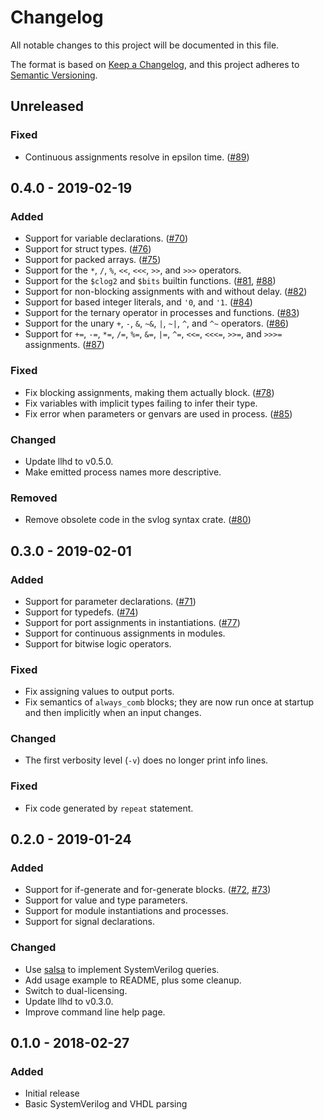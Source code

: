 # Changelog
All notable changes to this project will be documented in this file.

The format is based on [Keep a Changelog](https://keepachangelog.com/en/1.0.0/), and this project adheres to [Semantic Versioning](https://semver.org/spec/v2.0.0.html).

## Unreleased

### Fixed
- Continuous assignments resolve in epsilon time. ([#89](https://github.com/fabianschuiki/moore/issues/89))

## 0.4.0 - 2019-02-19
### Added
- Support for variable declarations. ([#70](https://github.com/fabianschuiki/moore/issues/70))
- Support for struct types. ([#76](https://github.com/fabianschuiki/moore/issues/76))
- Support for packed arrays. ([#75](https://github.com/fabianschuiki/moore/issues/75))
- Support for the `*`, `/`, `%`, `<<`, `<<<`, `>>`, and `>>>` operators.
- Support for the `$clog2` and `$bits` builtin functions. ([#81](https://github.com/fabianschuiki/moore/issues/81), [#88](https://github.com/fabianschuiki/moore/issues/88))
- Support for non-blocking assignments with and without delay. ([#82](https://github.com/fabianschuiki/moore/issues/82))
- Support for based integer literals, and `'0`, and `'1`. ([#84](https://github.com/fabianschuiki/moore/issues/84))
- Support for the ternary operator in processes and functions. ([#83](https://github.com/fabianschuiki/moore/issues/83))
- Support for the unary `+`, `-`, `&`, `~&`, `|`, `~|`, `^`, and `^~` operators. ([#86](https://github.com/fabianschuiki/moore/issues/86))
- Support for `+=`, `-=`, `*=`, `/=`, `%=`, `&=`, `|=`, `^=`, `<<=`, `<<<=`, `>>=`, and `>>>=` assignments. ([#87](https://github.com/fabianschuiki/moore/issues/87))

### Fixed
- Fix blocking assignments, making them actually block. ([#78](https://github.com/fabianschuiki/moore/issues/78))
- Fix variables with implicit types failing to infer their type.
- Fix error when parameters or genvars are used in process. ([#85](https://github.com/fabianschuiki/moore/issues/85))

### Changed
- Update llhd to v0.5.0.
- Make emitted process names more descriptive.

### Removed
- Remove obsolete code in the svlog syntax crate. ([#80](https://github.com/fabianschuiki/moore/issues/80))

## 0.3.0 - 2019-02-01
### Added
- Support for parameter declarations. ([#71](https://github.com/fabianschuiki/moore/issues/71))
- Support for typedefs. ([#74](https://github.com/fabianschuiki/moore/issues/74))
- Support for port assignments in instantiations. ([#77](https://github.com/fabianschuiki/moore/issues/77))
- Support for continuous assignments in modules.
- Support for bitwise logic operators.

### Fixed
- Fix assigning values to output ports.
- Fix semantics of `always_comb` blocks; they are now run once at startup and then implicitly when an input changes.

### Changed
- The first verbosity level (`-v`) does no longer print info lines.

### Fixed
- Fix code generated by `repeat` statement.

## 0.2.0 - 2019-01-24
### Added
- Support for if-generate and for-generate blocks. ([#72](https://github.com/fabianschuiki/moore/issues/72), [#73](https://github.com/fabianschuiki/moore/issues/73))
- Support for value and type parameters.
- Support for module instantiations and processes.
- Support for signal declarations.

### Changed
- Use [salsa](https://github.com/salsa-rs/salsa) to implement SystemVerilog queries.
- Add usage example to README, plus some cleanup.
- Switch to dual-licensing.
- Update llhd to v0.3.0.
- Improve command line help page.

## 0.1.0 - 2018-02-27
### Added
- Initial release
- Basic SystemVerilog and VHDL parsing
